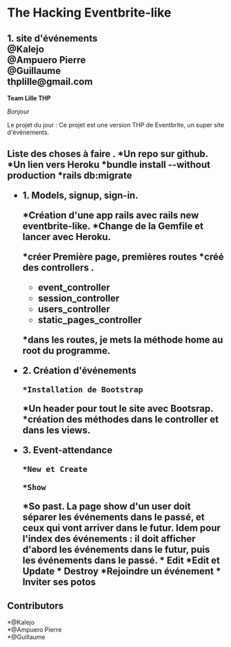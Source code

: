 <h1>The Hacking Eventbrite-like </h1>
<h2>1. site d'événements</br>
@Kalejo<br>
@Ampuero Pierre<br>
@Guillaume<br>
thplille@gmail.com
</h2>



<b>Team Lille THP</b>

<em>Bonjour</em>

<p>Le projet du jour : Ce projet est une version THP de Eventbrite, un super site d'événements.


<h2> Liste des choses à faire .
   *Un repo sur github.
   *Un lien vers Heroku
   *bundle install --without production
   *rails db:migrate
<ul>
<li>1. Models, signup, sign-in.

   *Création d'une app rails avec rails new  eventbrite-like.
   *Change de la Gemfile et lancer avec Heroku.


   *créer Première page, premières routes
   *créé des controllers .
   <ul>
       <li>event_controller</li>
       <li>session_controller</li>
       <li>users_controller</li>
       <li>static_pages_controller</li>
   </ul>


   *dans les routes, je mets la méthode home au root du programme.
</li></ul>
<ul><li>
2. Création d'événements

    *Installation de Bootstrap
   *Un header pour tout le site avec Bootsrap.
   *création des méthodes dans le controller
    et dans les views.
</li></ul>
<ul><li>
3. Event-attendance

    *New et Create

    *Show
   *So past. La page show d'un user doit séparer les événements dans le passé, et ceux qui vont arriver dans le futur.
   Idem pour l'index des événements : il doit afficher d'abord les événements dans le futur, puis les événements dans le passé.
    * Edit
    *Edit et Update
    * Destroy
    *Rejoindre un événement
    * Inviter ses potos

</li>

</ul>
<h2>Contributors</h2>
   *@Kalejo<br>
   *@Ampuero Pierre<br>
   *@Guillaume<br>